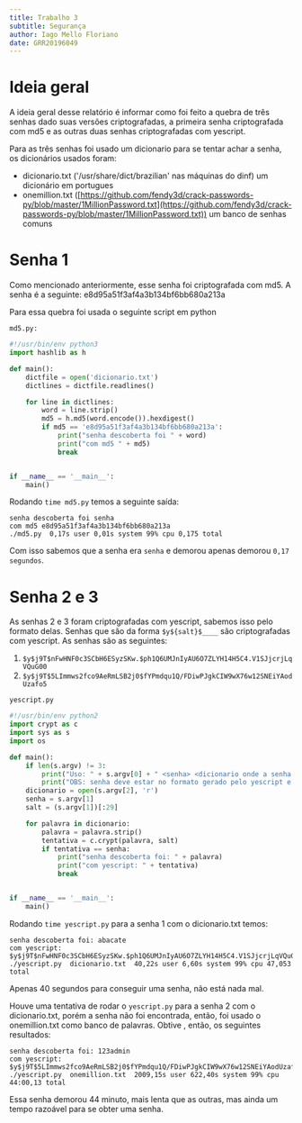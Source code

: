 ```yaml
---
title: Trabalho 3
subtitle: Segurança
author: Iago Mello Floriano 
date: GRR20196049
---
```


# Ideia geral

A ideia geral desse relatório é informar como foi feito a quebra de três senhas dado
suas versões criptografadas, a primeira senha criptografada com md5 e as outras duas
senhas criptografadas com yescript.

Para as três senhas foi usado um dicionario para se tentar achar a senha, os dicionários
usados foram:

- dicionario.txt ('/usr/share/dict/brazilian' nas máquinas do dinf) um dicionário em portugues
- onemillion.txt ([https://github.com/fendy3d/crack-passwords-py/blob/master/1MillionPassword.txt](https://github.com/fendy3d/crack-passwords-py/blob/master/1MillionPassword.txt)) um banco de senhas comuns

# Senha 1

Como mencionado anteriormente, esse senha foi criptografada com md5. A senha é a seguinte:
e8d95a51f3af4a3b134bf6bb680a213a

Para essa quebra foi usada o seguinte script em python

`md5.py:`
```python
#!/usr/bin/env python3
import hashlib as h

def main():
    dictfile = open('dicionario.txt')
    dictlines = dictfile.readlines()

    for line in dictlines:
        word = line.strip()
        md5 = h.md5(word.encode()).hexdigest()
        if md5 == 'e8d95a51f3af4a3b134bf6bb680a213a':
            print("senha descoberta foi " + word)
            print("com md5 " + md5)
            break


if __name__ == '__main__':
    main()
```

Rodando `time md5.py` temos a seguinte saída:

```
senha descoberta foi senha
com md5 e8d95a51f3af4a3b134bf6bb680a213a
./md5.py  0,17s user 0,01s system 99% cpu 0,175 total
```

Com isso sabemos que a senha era `senha` e demorou apenas demorou `0,17 segundos`.

# Senha 2 e 3

As senhas 2 e 3 foram criptografadas com yescript, sabemos isso pelo formato delas.
Senhas que são da forma `$y${salt}$____` são criptografadas com yescript. As senhas são
as seguintes:

1. `$y$j9T$nFwHNF0c3SCbH6ESyzSKw.$ph1Q6UMJnIyAU6O7ZLYH14H5C4.V1SJjcrjLqVQuG00`
2. `$y$j9T$5LImmws2fco9AeRmLSB2j0$fYPmdqu1Q/FDiwPJgkCIW9wX76w12SNEiYAodUzafo5`

`yescript.py`
```python
#!/usr/bin/env python2
import crypt as c
import sys as s
import os

def main():
    if len(s.argv) != 3:
        print("Uso: " + s.argv[0] + " <senha> <dicionario onde a senha sera procurada>")
        print("OBS: senha deve estar no formato gerado pelo yescript e com o salt")
    dicionario = open(s.argv[2], 'r')
    senha = s.argv[1]
    salt = (s.argv[1])[:29]

    for palavra in dicionario:
        palavra = palavra.strip()
        tentativa = c.crypt(palavra, salt)
        if tentativa == senha:
            print("senha descoberta foi: " + palavra)
            print("com yescript: " + tentativa)
            break


if __name__ == '__main__':
    main()
```

Rodando `time yescript.py` para a senha 1 com o dicionario.txt temos:
```
senha descoberta foi: abacate
com yescript: $y$j9T$nFwHNF0c3SCbH6ESyzSKw.$ph1Q6UMJnIyAU6O7ZLYH14H5C4.V1SJjcrjLqVQuG00
./yescript.py  dicionario.txt  40,22s user 6,60s system 99% cpu 47,053 total
```
Apenas 40 segundos para conseguir uma senha, não está nada mal.

Houve uma tentativa de rodar o `yescript.py` para a senha 2 com o dicionario.txt, porém
a senha não foi encontrada, então, foi usado o onemillion.txt como banco de palavras. Obtive
, então, os seguintes resultados:
```
senha descoberta foi: 123admin
com yescript: $y$j9T$5LImmws2fco9AeRmLSB2j0$fYPmdqu1Q/FDiwPJgkCIW9wX76w12SNEiYAodUzafo5
./yescript.py  onemillion.txt  2009,15s user 622,40s system 99% cpu 44:00,13 total
```
Essa senha demorou 44 minuto, mais lenta que as outras, mas ainda um tempo razoável para
se obter uma senha.
